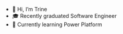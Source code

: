 - 👋 Hi, I’m Trine
- 🎓 Recently graduated Software Engineer
- 🌱 Currently learning Power Platform
  

<!---
trinerb/trinerb is a ✨ special ✨ repository because its `README.md` (this file) appears on your GitHub profile.
You can click the Preview link to take a look at your changes.
--->
